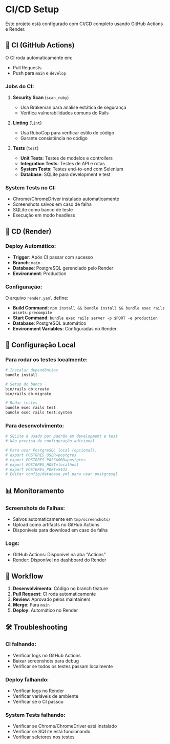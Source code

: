 # CI/CD Setup

Este projeto está configurado com CI/CD completo usando GitHub Actions e Render.

## 🚀 CI (GitHub Actions)

O CI roda automaticamente em:
- Pull Requests
- Push para `main` e `develop`

### Jobs do CI:

1. **Security Scan** (`scan_ruby`)
   - Usa Brakeman para análise estática de segurança
   - Verifica vulnerabilidades comuns do Rails

2. **Linting** (`lint`)
   - Usa RuboCop para verificar estilo de código
   - Garante consistência no código

3. **Tests** (`test`)
   - **Unit Tests**: Testes de modelos e controllers
   - **Integration Tests**: Testes de API e rotas
   - **System Tests**: Testes end-to-end com Selenium
   - **Database**: SQLite para development e test

### System Tests no CI:

- Chrome/ChromeDriver instalado automaticamente
- Screenshots salvos em caso de falha
- SQLite como banco de teste
- Execução em modo headless

## 🚀 CD (Render)

### Deploy Automático:

- **Trigger**: Após CI passar com sucesso
- **Branch**: `main`
- **Database**: PostgreSQL gerenciado pelo Render
- **Environment**: Production

### Configuração:

O arquivo `render.yaml` define:
- **Build Command**: `npm install && bundle install && bundle exec rails assets:precompile`
- **Start Command**: `bundle exec rails server -p $PORT -e production`
- **Database**: PostgreSQL automático
- **Environment Variables**: Configuradas no Render

## 🔧 Configuração Local

### Para rodar os testes localmente:

```bash
# Instalar dependências
bundle install

# Setup do banco
bin/rails db:create
bin/rails db:migrate

# Rodar testes
bundle exec rails test
bundle exec rails test:system
```

### Para desenvolvimento:

```bash
# SQLite é usado por padrão em development e test
# Não precisa de configuração adicional

# Para usar PostgreSQL local (opcional):
# export POSTGRES_USER=postgres
# export POSTGRES_PASSWORD=postgres
# export POSTGRES_HOST=localhost
# export POSTGRES_PORT=5432
# Editar config/database.yml para usar postgresql
```

## 📊 Monitoramento

### Screenshots de Falhas:
- Salvos automaticamente em `tmp/screenshots/`
- Upload como artifacts no GitHub Actions
- Disponíveis para download em caso de falha

### Logs:
- GitHub Actions: Disponível na aba "Actions"
- Render: Disponível no dashboard do Render

## 🔄 Workflow

1. **Desenvolvimento**: Código no branch feature
2. **Pull Request**: CI roda automaticamente
3. **Review**: Aprovado pelos maintainers
4. **Merge**: Para `main`
5. **Deploy**: Automático no Render

## 🛠️ Troubleshooting

### CI falhando:
- Verificar logs no GitHub Actions
- Baixar screenshots para debug
- Verificar se todos os testes passam localmente

### Deploy falhando:
- Verificar logs no Render
- Verificar variáveis de ambiente
- Verificar se o CI passou

### System Tests falhando:
- Verificar se Chrome/ChromeDriver está instalado
- Verificar se SQLite está funcionando
- Verificar seletores nos testes 